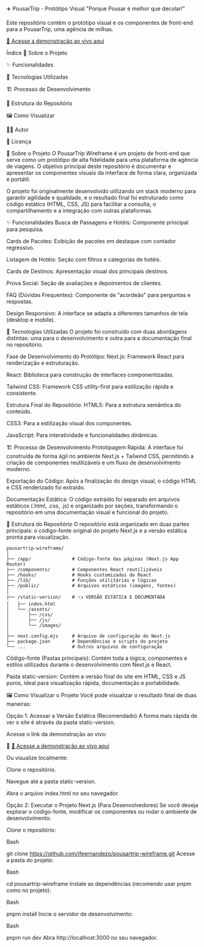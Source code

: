 ✈️ PousarTrip - Protótipo Visual
"Porque Pousar é melhor que decolar!"

Este repositório contém o protótipo visual e os componentes de front-end para a PousarTrip, uma agência de milhas.

[🔗 Acesse a demonstração ao vivo aqui](https://pousartrip-wireframe.vercel.app/)


Índice
📝 Sobre o Projeto

✨ Funcionalidades

🚀 Tecnologias Utilizadas

🏗️ Processo de Desenvolvimento

📂 Estrutura do Repositório

🖼️ Como Visualizar

👨‍💻 Autor

📄 Licença

📝 Sobre o Projeto
O PousarTrip Wireframe é um projeto de front-end que serve como um protótipo de alta fidelidade para uma plataforma de agência de viagens. O objetivo principal deste repositório é documentar e apresentar os componentes visuais da interface de forma clara, organizada e portátil.

O projeto foi originalmente desenvolvido utilizando um stack moderno para garantir agilidade e qualidade, e o resultado final foi estruturado como código estático (HTML, CSS, JS) para facilitar a consulta, o compartilhamento e a integração com outras plataformas.

✨ Funcionalidades
Busca de Passagens e Hotéis: Componente principal para pesquisa.

Cards de Pacotes: Exibição de pacotes em destaque com contador regressivo.

Listagem de Hotéis: Seção com filtros e categorias de hotéis.

Cards de Destinos: Apresentação visual dos principais destinos.

Prova Social: Seção de avaliações e depoimentos de clientes.

FAQ (Dúvidas Frequentes): Componente de "acordeão" para perguntas e respostas.

Design Responsivo: A interface se adapta a diferentes tamanhos de tela (desktop e mobile).

🚀 Tecnologias Utilizadas
O projeto foi construído com duas abordagens distintas: uma para o desenvolvimento e outra para a documentação final no repositório.

Fase de Desenvolvimento do Protótipo:
Next.js: Framework React para renderização e estruturação.

React: Biblioteca para construção de interfaces componentizadas.

Tailwind CSS: Framework CSS utility-first para estilização rápida e consistente.

Estrutura Final do Repositório:
HTML5: Para a estrutura semântica do conteúdo.

CSS3: Para a estilização visual dos componentes.

JavaScript: Para interatividade e funcionalidades dinâmicas.

🏗️ Processo de Desenvolvimento
Prototipagem Rápida: A interface foi construída de forma ágil no ambiente Next.js + Tailwind CSS, permitindo a criação de componentes reutilizáveis e um fluxo de desenvolvimento moderno.

Exportação do Código: Após a finalização do design visual, o código HTML e CSS renderizado foi extraído.

Documentação Estática: O código extraído foi separado em arquivos estáticos (.html, .css, .js) e organizado por seções, transformando o repositório em uma documentação visual e funcional do projeto.

📂 Estrutura do Repositório
O repositório está organizado em duas partes principais: o código-fonte original do projeto Next.js e a versão estática pronta para visualização.

```
pousartrip-wireframe/
│
├── /app/               # Código-fonte das páginas (Next.js App Router)
├── /components/        # Componentes React reutilizáveis
├── /hooks/             # Hooks customizados do React
├── /lib/               # Funções utilitárias e lógicas
├── /public/            # Arquivos estáticos (imagens, fontes)
│
├── /static-version/    # 👈 VERSÃO ESTÁTICA E DOCUMENTADA
│   ├── index.html
│   └── /assets/
│       ├── /css/
│       ├── /js/
│       └── /images/
│
├── next.config.mjs     # Arquivo de configuração do Next.js
├── package.json        # Dependências e scripts do projeto
└── ...                 # Outros arquivos de configuração
```

Código-fonte (Pastas principais): Contém toda a lógica, componentes e estilos utilizados durante o desenvolvimento com Next.js e React.

Pasta static-version: Contém a versão final do site em HTML, CSS e JS puros, ideal para visualização rápida, documentação e portabilidade.

🖼️ Como Visualizar o Projeto
Você pode visualizar o resultado final de duas maneiras:

Opção 1: Acessar a Versão Estática (Recomendado)
A forma mais rápida de ver o site é através da pasta static-version.

Acesse o link da demonstração ao vivo:

🔗 [🔗 Acesse a demonstração ao vivo aqui](https://pousartrip-wireframe.vercel.app/)

Ou visualize localmente:

Clone o repositório.

Navegue até a pasta static-version.

Abra o arquivo index.html no seu navegador.

Opção 2: Executar o Projeto Next.js (Para Desenvolvedores)
Se você deseja explorar o código-fonte, modificar os componentes ou rodar o ambiente de desenvolvimento:

Clone o repositório:

Bash

git clone https://github.com/jfeernandezo/pousartrip-wireframe.git
Acesse a pasta do projeto:

Bash

cd pousartrip-wireframe
Instale as dependências (recomendo usar pnpm como no projeto):

Bash

pnpm install
Inicie o servidor de desenvolvimento:

Bash

pnpm run dev
Abra http://localhost:3000 no seu navegador.
